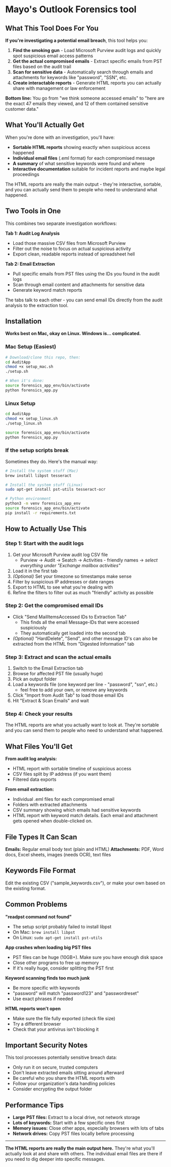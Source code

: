 # Mayo's Outlook Forensics tool

## What This Tool Does For You

**If you're investigating a potential email breach**, this tool helps you:

1. **Find the smoking gun** - Load Microsoft Purview audit logs and quickly spot suspicious email access patterns
2. **Get the actual compromised emails** - Extract specific emails from PST files based on the audit trail
3. **Scan for sensitive data** - Automatically search through emails and attachments for keywords like "password", "SSN", etc.
4. **Create interactable reports** - Generate HTML reports you can actually share with management or law enforcement

**Bottom line:** You go from "we think someone accessed emails" to "here are the exact 47 emails they viewed, and 12 of them contained sensitive customer data."

## What You'll Actually Get

When you're done with an investigation, you'll have:
- **Sortable HTML reports** showing exactly when suspicious access happened
- **Individual email files** (.eml format) for each compromised message  
- **A summary** of what sensitive keywords were found and where
- **Interactive documentation** suitable for incident reports and maybe legal proceedings

The HTML reports are really the main output - they're interactive, sortable, and you can actually send them to people who need to understand what happened.

## Two Tools in One

This combines two separate investigation workflows:

**Tab 1: Audit Log Analysis**
- Load those massive CSV files from Microsoft Purview
- Filter out the noise to focus on actual suspicious activity
- Export clean, readable reports instead of spreadsheet hell

**Tab 2: Email Extraction** 
- Pull specific emails from PST files using the IDs you found in the audit logs
- Scan through email content and attachments for sensitive data
- Generate keyword match reports

The tabs talk to each other - you can send email IDs directly from the audit analysis to the extraction tool.

## Installation

**Works best on Mac, okay on Linux. Windows is... complicated.**

### Mac Setup (Easiest)
```bash
# Download/clone this repo, then:
cd AuditApp
chmod +x setup_mac.sh
./setup.sh

# When it's done:
source forensics_app_env/bin/activate
python forensics_app.py
```

### Linux Setup
```bash
cd AuditApp
chmod +x setup_linux.sh
./setup_linux.sh

source forensics_app_env/bin/activate
python forensics_app.py
```

### If the setup scripts break
Sometimes they do. Here's the manual way:

```bash
# Install the system stuff (Mac)
brew install libpst tesseract

# Install the system stuff (Linux)
sudo apt-get install pst-utils tesseract-ocr

# Python environment
python3 -m venv forensics_app_env
source forensics_app_env/bin/activate
pip install -r requirements.txt
```

## How to Actually Use This

### Step 1: Start with the audit logs
1. Get your Microsoft Purview audit log CSV file
     * Purview -> Audit -> Seatch -> Activities - friendly names -> *select everything under "Exchange mailbox activities"* 
2. Load it in the first tab
3. *(Optional)* Set your timezone so timestamps make sense
4. Filter by suspicious IP addresses or date ranges
5. Export to HTML to see what you're dealing with 
6. Refine the filters to filter out as much "friendly" activity as possible

### Step 2: Get the compromised email IDs
- Click "Send MailItemsAccessed IDs to Extraction Tab" 
    - This finds all the email Message-IDs that were accessed suspiciously
    - They automatically get loaded into the second tab
- *(Optional)* "HardDelete", "Send", and other message ID's can also be extracted from the HTML from "Digested Information" tab

### Step 3: Extract and scan the actual emails
1. Switch to the Email Extraction tab
2. Browse for affected PST file (usually huge)
3. Pick an output folder
4. Load a keywords file (one keyword per line - "password", "ssn", etc.)
    * feel free to add your own, or remove any keywords
5. Click "Import from Audit Tab" to load those email IDs
6. Hit "Extract & Scan Emails" and wait

### Step 4: Check your results
The HTML reports are what you actually want to look at. They're sortable and you can send them to people who need to understand what happened.

## What Files You'll Get

**From audit log analysis:**
- HTML report with sortable timeline of suspicious access
- CSV files split by IP address (if you want them)
- Filtered data exports

**From email extraction:**
- Individual .eml files for each compromised email
- Folders with extracted attachments 
- CSV summary showing which emails had sensitive keywords
- HTML report with keyword match details. Each email and attachment gets opened when double-clicked on.

## File Types It Can Scan

**Emails:** Regular email body text (plain and HTML)
**Attachments:** PDF, Word docs, Excel sheets, images (needs OCR), text files

## Keywords File Format

Edit the existing CSV ("sample_keywords.csv"), or make your own based on the existing format.

## Common Problems

**"readpst command not found"**
- The setup script probably failed to install libpst
- On Mac: `brew install libpst`
- On Linux: `sudo apt-get install pst-utils`

**App crashes when loading big PST files**
- PST files can be huge (10GB+). Make sure you have enough disk space
- Close other programs to free up memory
- If it's really huge, consider splitting the PST first

**Keyword scanning finds too much junk**
- Be more specific with keywords
- "password" will match "password123" and "passwordreset" 
- Use exact phrases if needed

**HTML reports won't open**
- Make sure the file fully exported (check file size)
- Try a different browser
- Check that your antivirus isn't blocking it

## Important Security Notes

This tool processes potentially sensitive breach data:
- Only run it on secure, trusted computers
- Don't leave extracted emails sitting around afterward
- Be careful who you share the HTML reports with
- Follow your organization's data handling policies
- Consider encrypting the output folder

## Performance Tips

- **Large PST files:** Extract to a local drive, not network storage
- **Lots of keywords:** Start with a few specific ones first
- **Memory issues:** Close other apps, especially browsers with lots of tabs
- **Network drives:** Copy PST files locally before processing

---

**The HTML reports are really the main output here.** They're what you'll actually look at and share with others. The individual email files are there if you need to dig deeper into specific messages.
